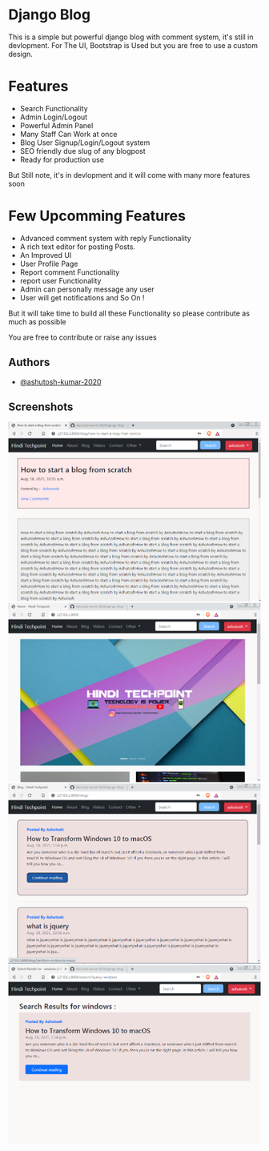
# Django Blog

This is a simple but powerful django blog with comment system, it's still in devlopment. For The UI, Bootstrap is Used but you are free to use a custom design.

# Features
- Search Functionality
- Admin Login/Logout
- Powerful Admin Panel
- Many Staff Can Work at once
- Blog User Signup/Login/Logout system
- SEO friendly due slug of any blogpost
- Ready for production use

But Still note, it's in devlopment and it will come with
many more features soon

# Few Upcomming Features
- Advanced comment system with reply Functionality
- A rich text editor for posting Posts.
- An Improved UI
- User Profile Page
- Report comment Functionality
- report user Functionality
- Admin can personally message any user
- User will get notifications
and So On !

But it will take time to build all these Functionality so please contribute as much as possible

You are free to contribute or raise any issues





## Authors

- [@ashutosh-kumar-2020](https://github.com/Ashutosh-kumar-2020/)


  
## Screenshots

![App Screenshot](https://raw.githubusercontent.com/Ashutosh-kumar-2020/django-blog/main/screenshots/screenshot1.PNG)
![App Screenshot](https://github.com/Ashutosh-kumar-2020/django-blog/blob/main/screenshots/screenshot2.PNG?raw=true)
![App Screenshot](https://raw.githubusercontent.com/Ashutosh-kumar-2020/django-blog/main/screenshots/screenshot3.PNG)
![App Screenshot](https://raw.githubusercontent.com/Ashutosh-kumar-2020/django-blog/main/screenshots/screenshot4.PNG)


  